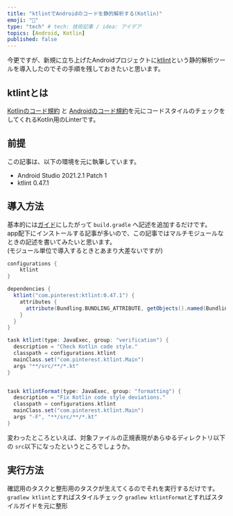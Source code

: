 ```yaml
---
title: "ktlintでAndroidのコードを静的解析する(Kotlin)"
emoji: "🍣"
type: "tech" # tech: 技術記事 / idea: アイデア
topics: [Android, Kotlin]
published: false
---
```


今更ですが、新規に立ち上げたAndroidプロジェクトに[ktlint](https://pinterest.github.io/ktlint/)という静的解析ツールを導入したのでその手順を残しておきたいと思います。

## ktlintとは
[Kotlinのコード規約](https://kotlinlang.org/docs/coding-conventions.html) と [Androidのコード規約](https://developer.android.com/kotlin/style-guide)を元にコードスタイルのチェックをしてくれるKotlin用のLinterです。

## 前提
この記事は、以下の環境を元に執筆しています。
- Android Studio 2021.2.1 Patch 1
- ktlint 0.47.1

## 導入方法
基本的には[ガイド](https://pinterest.github.io/ktlint/install/integrations/#custom-gradle-integration)にしたがって `build.gradle` へ記述を追加するだけです。  
app配下にインストールする記事が多いので、この記事ではマルチモジュールなときの記述を書いてみたいと思います。  
(モジュール単位で導入するときとあまり大差ないですが)

```gradle:build.gradle
configurations {
    ktlint
}

dependencies {
  ktlint("com.pinterest:ktlint:0.47.1") {
    attributes {
      attribute(Bundling.BUNDLING_ATTRIBUTE, getObjects().named(Bundling, Bundling.EXTERNAL))
    }
  }
}

task ktlint(type: JavaExec, group: "verification") {
  description = "Check Kotlin code style."
  classpath = configurations.ktlint
  mainClass.set("com.pinterest.ktlint.Main")
  args "**/src/**/*.kt"
}


task ktlintFormat(type: JavaExec, group: "formatting") {
  description = "Fix Kotlin code style deviations."
  classpath = configurations.ktlint
  mainClass.set("com.pinterest.ktlint.Main")
  args "-F", "**/src/**/*.kt"
}

```
変わったところといえば、対象ファイルの正規表現があらゆるディレクトリ以下の `src`以下になったというところでしょうか。  

## 実行方法
確認用のタスクと整形用のタスクが生えてくるのでそれを実行するだけです。
`gradlew ktlint`とすればスタイルチェック
`gradlew ktlintFormat`とすればスタイルガイドを元に整形